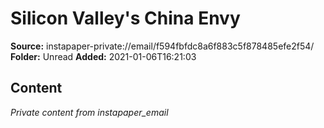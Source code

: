 # Silicon Valley's China Envy

**Source:** instapaper-private://email/f594fbfdc8a6f883c5f878485efe2f54/
**Folder:** Unread
**Added:** 2021-01-06T16:21:03




## Content
*Private content from instapaper_email*

